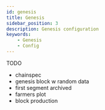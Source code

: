 ```yaml
---
id: genesis
title: Genesis
sidebar_position: 3
description: Genesis configuration
keywords:
    - Genesis
    - Config
---
```

TODO 
- chainspec
- genesis block w random data
- first segment archived
- farmers plot
- block production

